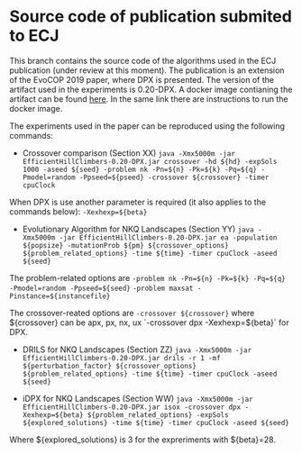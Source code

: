 # Source code of publication submited to ECJ

This branch contains the source code of the algorithms used in the ECJ publication (under review at this moment). The publication is an extension of the EvoCOP 2019 paper, where DPX is presented. The version of the artifact used in the experiments is 0.20-DPX. A docker image contianing the artifact can be found [here](https://hub.docker.com/repository/docker/jfrchicanog/graybox). In the same link there are instructions to run the docker image.

The experiments used in the paper can be reproduced using the following commands:

* Crossover comparison (Section XX)
`java -Xmx5000m -jar EfficientHillClimbers-0.20-DPX.jar crossover -hd ${hd} -expSols 1000 -aseed ${seed} -problem nk -Pn=${n} -Pk=${k} -Pq=${q} -Pmodel=random -Ppseed=${pseed} -crossover ${crossover} -timer cpuClock`

When DPX is use another parameter is required (it also applies to the commands below): `-Xexhexp=${beta}`

* Evolutionary Algorithm for NKQ Landscapes (Section YY)
`java -Xmx5000m -jar EfficientHillClimbers-0.20-DPX.jar ea -population ${popsize} -mutationProb ${pm} ${crossover_options} ${problem_related_options} -time ${time} -timer cpuClock -aseed ${seed}`

The problem-related options are 
`-problem nk -Pn=${n} -Pk=${k} -Pq=${q} -Pmodel=random -Ppseed=${seed}`
`-problem maxsat -Pinstance=${instancefile}`

The crossover-reated options are
`-crossover ${crossover}` where ${crossover} can be apx, px, nx, ux
`-crossover dpx -Xexhexp=${beta}` for DPX.

* DRILS for NKQ Landscapes (Section ZZ)
`java -Xmx5000m -jar EfficientHillClimbers-0.20-DPX.jar drils -r 1 -mf ${perturbation_factor} ${crossover_options} ${problem_related_options} -time ${time} -timer cpuClock -aseed ${seed}`

* iDPX for NKQ Landscapes (Section WW)
`java -Xmx5000m -jar EfficientHillClimbers-0.20-DPX.jar isox -crossover dpx -Xexhexp=${beta} ${problem_related_options} -expSols ${explored_solutions} -time ${time} -timer cpuClock -aseed ${seed}`

Where ${explored_solutions} is 3 for the expreriments with ${beta}=28.
